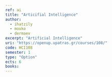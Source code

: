 ```yaml
---
ref: ai
title: "Articifial Intelligence"
author: 
  - ihatzily
  - mouko
  - dermaev
excerpt: "Artificial Intelligence"
uri: "https://openup.upatras.gr/courses/108/"
code: HCI108
semester: 1
type: "Option"
ects: 6
books: 
---
```

